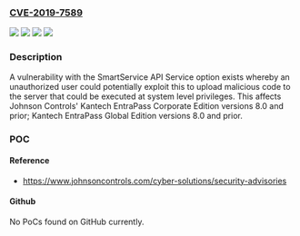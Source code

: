 ### [CVE-2019-7589](https://cve.mitre.org/cgi-bin/cvename.cgi?name=CVE-2019-7589)
![](https://img.shields.io/static/v1?label=Product&message=Kantech%20EntraPass%20Corporate%20Edition&color=blue)
![](https://img.shields.io/static/v1?label=Product&message=Kantech%20EntraPass%20Global%20Edition&color=blue)
![](https://img.shields.io/static/v1?label=Version&message=versions%208.0%20and%20prior%20&color=brightgreen)
![](https://img.shields.io/static/v1?label=Vulnerability&message=CWE-20%20-%20Improper%20Input%20Validation&color=brightgreen)

### Description

A vulnerability with the SmartService API Service option exists whereby an unauthorized user could potentially exploit this to upload malicious code to the server that could be executed at system level privileges. This affects Johnson Controls' Kantech EntraPass Corporate Edition versions 8.0 and prior; Kantech EntraPass Global Edition versions 8.0 and prior.

### POC

#### Reference
- https://www.johnsoncontrols.com/cyber-solutions/security-advisories

#### Github
No PoCs found on GitHub currently.

